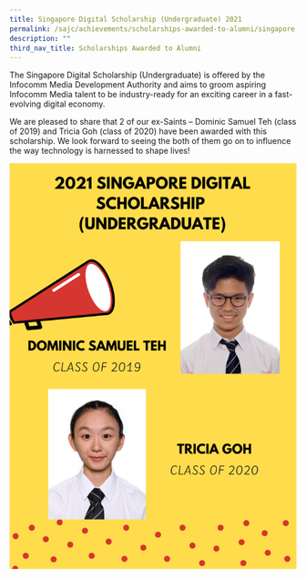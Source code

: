```yaml
---
title: Singapore Digital Scholarship (Undergraduate) 2021
permalink: /sajc/achievements/scholarships-awarded-to-alumni/singapore-digital-scholarship-undergraduate-2021/
description: ""
third_nav_title: Scholarships Awarded to Alumni
---
```

<p>The Singapore Digital Scholarship (Undergraduate) is offered by the Infocomm Media Development Authority and aims to groom aspiring Infocomm Media talent to be industry-ready for an exciting career in a fast-evolving digital economy.</p>
<p>We are pleased to share that 2 of our ex-Saints &ndash; Dominic Samuel Teh (class of 2019) and Tricia Goh (class of 2020) have been awarded with this scholarship. We look forward to seeing the both of them go on to influence the way technology is harnessed to shape lives!</p>
<img src="/images/sds2021.png">